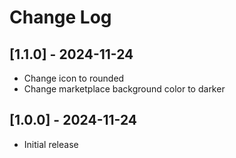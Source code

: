 # Change Log

## [1.1.0] - 2024-11-24

- Change icon to rounded
- Change marketplace background color to darker

## [1.0.0] - 2024-11-24

- Initial release
